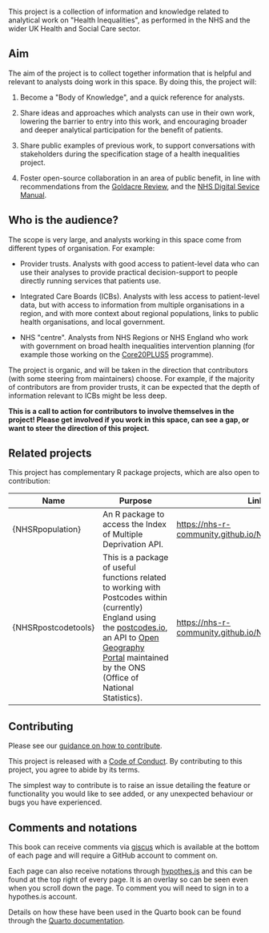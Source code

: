 This project is a collection of information and knowledge related to analytical work on "Health Inequalities", as performed in the NHS and the wider UK Health and Social Care sector.

## Aim

The aim of the project is to collect together information that is helpful and relevant to analysts doing work in this space. By doing this, the project will:

1.  Become a "Body of Knowledge", and a quick reference for analysts.

2.  Share ideas and approaches which analysts can use in their own work, lowering the barrier to entry into this work, and encouraging broader and deeper analytical participation for the benefit of patients.

3.  Share public examples of previous work, to support conversations with stakeholders during the specification stage of a health inequalities project.

4.  Foster open-source collaboration in an area of public benefit, in line with recommendations from the [Goldacre Review](https://www.gov.uk/government/publications/better-broader-safer-using-health-data-for-research-and-analysis/better-broader-safer-using-health-data-for-research-and-analysis#modern-open-working-methods-for-nhs-data-analysis), and the [NHS Digital Sevice Manual](https://service-manual.nhs.uk/standards-and-technology/service-standard-points/12-make-new-source-code-open).

## Who is the audience?

The scope is very large, and analysts working in this space come from different types of organisation. For example:

-   Provider trusts. Analysts with good access to patient-level data who can use their analyses to provide practical decision-support to people directly running services that patients use.

-   Integrated Care Boards (ICBs). Analysts with less access to patient-level data, but with access to information from multiple organisations in a region, and with more context about regional populations, links to public health organisations, and local government.

-   NHS "centre". Analysts from NHS Regions or NHS England who work with government on broad health inequalities intervention planning (for example those working on the [Core20PLUS5](https://www.england.nhs.uk/about/equality/equality-hub/national-healthcare-inequalities-improvement-programme/core20plus5/) programme).

The project is organic, and will be taken in the direction that contributors (with some steering from maintainers) choose. For example, if the majority of contributors are from provider trusts, it can be expected that the depth of information relevant to ICBs might be less deep.

**This is a call to action for contributors to involve themselves in the project! Please get involved if you work in this space, can see a gap, or want to steer the direction of this project.**

## Related projects

This project has complementary R package projects, which are also open to contribution:

| Name                | Purpose                                                                                                                                                                                                                                                                                                                                                                                                                                                  | Link                                                 |
|-------------------|-----------------------------|------------------------|
| {NHSRpopulation}    | An R package to access the Index of Multiple Deprivation API.                                                                                                                                                                                                                                                                                                                                                                                            | https://nhs-r-community.github.io/NHSRpopulation/    |
| {NHSRpostcodetools} | This is a package of useful functions related to working with Postcodes within (currently) England using the [postcodes.io](https://postcodes.io/), an API to [Open Geography Portal](https://geoportal.statistics.gov.uk/datasets/postcode-to-output-area-to-lower-layer-super-output-area-to-middle-layer-super-output-area-to-local-authority-district-november-2018-lookup-in-the-uk-3/about) maintained by the ONS (Office of National Statistics). | https://nhs-r-community.github.io/NHSRpostcodetools/ |

## Contributing

Please see our [guidance on how to contribute](https://tools.nhsrcommunity.com/contribution.html).

This project is released with a [Code of Conduct](./CODE_OF_CONDUCT.md). By contributing to this project, you agree to abide by its terms.

The simplest way to contribute is to raise an issue detailing the feature or functionality you would like to see added, or any unexpected behaviour or bugs you have experienced.

## Comments and notations

This book can receive comments via [giscus](https://giscus.app/) which is available at the bottom of each page and will require a GitHub account to comment on.

Each page can also receive notations through [hypothes.is](https://web.hypothes.is/about/) and this can be found at the top right of every page. It is an overlay so can be seen even when you scroll down the page. To comment you will need to sign in to a hypothes.is account.

Details on how these have been used in the Quarto book can be found through the [Quarto documentation](https://quarto.org/docs/reference/projects/books.html#comments).
